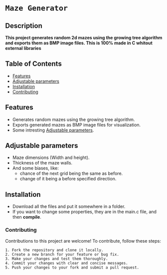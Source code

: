 # `Maze Generator`

## Description

**This project generates random 2d mazes using the growing tree algorithm and exports them as BMP image files. This is 100% made in C whitout external libraries**

## Table of Contents

- [Features](#features)
- [Adjustable parameters](#adjustable-parameters)
- [Installation](#installation)
- [Contributing](#Contributing)

## Features

- Generates random mazes using the growing tree algorithm.
- Exports generated mazes as BMP image files for visualization.
- Some intresting [Adjustable parameters](#Adjustable-parameters).

## Adjustable parameters

- Maze dimensions (Width and height).
- Thickness of the maze walls.
- And some biases, like:
   - chance of the next grid being the same as before.
   - change of it being a before specified direction.

## Installation
- Download all the files and put it somewhere in a folder.
- If you want to change some properties, they are in the main.c file, and then **compile**.

### Contributing

Contributions to this project are welcome! To contribute, follow these steps:

    1. Fork the repository and clone it locally.
    2. Create a new branch for your feature or bug fix.
    3. Make your changes and test them thoroughly.
    4. Commit your changes with clear and concise messages.
    5. Push your changes to your fork and submit a pull request.
